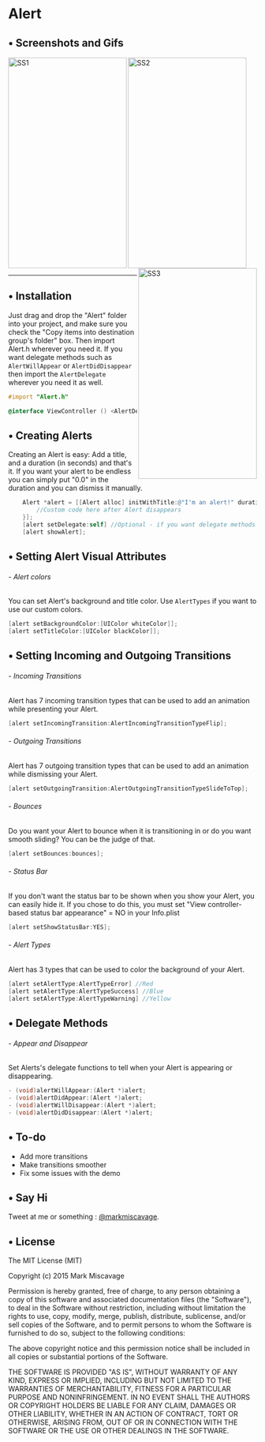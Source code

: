 # Alert

## • Screenshots and Gifs

<img align="left" src="/Images/gif1.gif" alt="SS1" width="240" height="427"/>
<img align="center" src="/Images/success1.png" alt="SS2" width="240" height="427"/>
<img align="right" src="/Images/error1.png" alt="SS3" width="240" height="427"/>

___

## • Installation

Just drag and drop the "Alert" folder into your project, and make sure you check the "Copy items into destination group's folder" box. Then import Alert.h wherever you need it. 
If you want delegate methods such as `AlertWillAppear` or `AlertDidDisappear` then import the `AlertDelegate` wherever you need it as well. 

```objective-c
#import "Alert.h"

@interface ViewController () <AlertDelegate>
```

## • Creating Alerts

Creating an Alert is easy: Add a title, and a duration (in seconds) and that's it.
If you want your alert to be endless you can simply put "0.0" in the duration and you can dismiss it manually.
```objective-c
    Alert *alert = [[Alert alloc] initWithTitle:@"I'm an alert!" duration:1.0 completion:^{
        //Custom code here after Alert disappears
    }];
    [alert setDelegate:self] //Optional - if you want delegate methods
    [alert showAlert];
```

## • Setting Alert Visual Attributes

###### - Alert colors
You can set Alert's background and title color. Use `AlertTypes` if you want to use our custom colors.
```objective-c
[alert setBackgroundColor:[UIColor whiteColor]];
[alert setTitleColor:[UIColor blackColor]];
```
## • Setting Incoming and Outgoing Transitions

###### - Incoming Transitions
Alert has 7 incoming transition types that can be used to add an animation while presenting your Alert.

```objective-c
[alert setIncomingTransition:AlertIncomingTransitionTypeFlip];
```

###### - Outgoing Transitions
Alert has 7 outgoing transition types that can be used to add an animation while dismissing your Alert.

```objective-c
[alert setOutgoingTransition:AlertOutgoingTransitionTypeSlideToTop];
```

###### - Bounces
Do you want your Alert to bounce when it is transitioning in or do you want smooth sliding? You can be the judge of that.
```objective-c
[alert setBounces:bounces];
```

###### - Status Bar
If you don't want the status bar to be shown when you show your Alert, you can easily hide it.
If you chose to do this, you must set "View controller-based status bar appearance" = NO in your Info.plist
```objective-c
[alert setShowStatusBar:YES];
```

###### - Alert Types
Alert has 3 types that can be used to color the background of your Alert. 

```objective-c
[alert setAlertType:AlertTypeError] //Red
[alert setAlertType:AlertTypeSuccess] //Blue
[alert setAlertType:AlertTypeWarning] //Yellow
```
## • Delegate Methods

###### - Appear and Disappear
Set Alerts's delegate functions to tell when your Alert is appearing or disappearing.

```objective-c
- (void)alertWillAppear:(Alert *)alert;
- (void)alertDidAppear:(Alert *)alert;
- (void)alertWillDisappear:(Alert *)alert;
- (void)alertDidDisappear:(Alert *)alert;
```
## • To-do
- Add more transitions
- Make transitions smoother
- Fix some issues with the demo

## • Say Hi

Tweet at me or something : [@markmiscavage](https://twitter.com/markmiscavage).

## • License

The MIT License (MIT)

Copyright (c) 2015 Mark Miscavage

Permission is hereby granted, free of charge, to any person obtaining a copy
of this software and associated documentation files (the "Software"), to deal
in the Software without restriction, including without limitation the rights
to use, copy, modify, merge, publish, distribute, sublicense, and/or sell
copies of the Software, and to permit persons to whom the Software is
furnished to do so, subject to the following conditions:

The above copyright notice and this permission notice shall be included in all
copies or substantial portions of the Software.

THE SOFTWARE IS PROVIDED "AS IS", WITHOUT WARRANTY OF ANY KIND, EXPRESS OR
IMPLIED, INCLUDING BUT NOT LIMITED TO THE WARRANTIES OF MERCHANTABILITY,
FITNESS FOR A PARTICULAR PURPOSE AND NONINFRINGEMENT. IN NO EVENT SHALL THE
AUTHORS OR COPYRIGHT HOLDERS BE LIABLE FOR ANY CLAIM, DAMAGES OR OTHER
LIABILITY, WHETHER IN AN ACTION OF CONTRACT, TORT OR OTHERWISE, ARISING FROM,
OUT OF OR IN CONNECTION WITH THE SOFTWARE OR THE USE OR OTHER DEALINGS IN THE
SOFTWARE.
